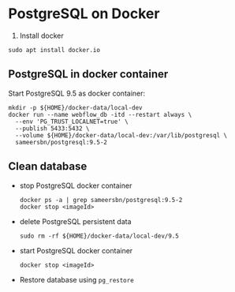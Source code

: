 # PostgreSQL on Docker
1. Install docker 
```
sudo apt install docker.io
```

## PostgreSQL in docker container 
Start PostgreSQL 9.5 as docker container:
```
mkdir -p ${HOME}/docker-data/local-dev
docker run --name webflow_db -itd --restart always \
  --env 'PG_TRUST_LOCALNET=true' \
  --publish 5433:5432 \
  --volume ${HOME}/docker-data/local-dev:/var/lib/postgresql \
  sameersbn/postgresql:9.5-2
```

## Clean database
* stop PostgreSQL docker container
  ```
  docker ps -a | grep sameersbn/postgresql:9.5-2
  docker stop <imageId>
  ```
* delete PostgreSQL persistent data
  ```
  sudo rm -rf ${HOME}/docker-data/local-dev/9.5
  ```
* start PostgreSQL docker container 
  ```
  docker stop <imageId>
  ```
* Restore database using ``pg_restore``  
